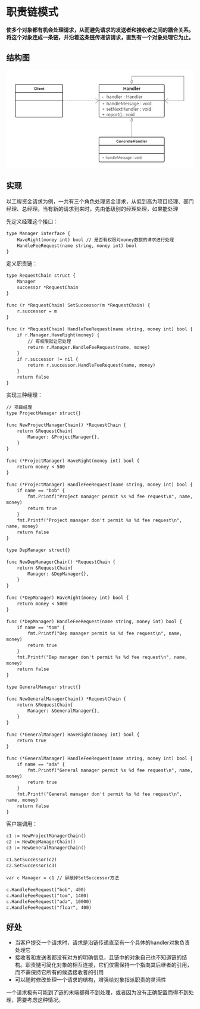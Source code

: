 # 职责链模式

**使多个对象都有机会处理请求，从而避免请求的发送者和接收者之间的耦合关系。将这个对象连成一条链，并沿着这条链传递该请求，直到有一个对象处理它为止。**



## 结构图

![1585546211161](zhi-ze-lian-mo-shi.assets/1585546211161.png)



## 实现

以工程资金请求为例，一共有三个角色处理资金请求，从低到高为项目经理、部门经理、总经理。当有新的请求到来时，先由低级别的经理处理，如果能处理

先定义经理这个接口：

```
type Manager interface {
	HaveRight(money int) bool // 是否有权限对money数额的请求进行处理
	HandleFeeRequest(name string, money int) bool
}
```

定义职责链：

```
type RequestChain struct {
	Manager
	successor *RequestChain
}

func (r *RequestChain) SetSuccessor(m *RequestChain) {
	r.successor = m
}

func (r *RequestChain) HandleFeeRequest(name string, money int) bool {
	if r.Manager.HaveRight(money) {
		// 有权限就让它处理
		return r.Manager.HandleFeeRequest(name, money)
	}
	if r.successor != nil {
		return r.successor.HandleFeeRequest(name, money)
	}
	return false
}
```

实现三种经理：

```
// 项目经理
type ProjectManager struct{}

func NewProjectManagerChain() *RequestChain {
	return &RequestChain{
		Manager: &ProjectManager{},
	}
}

func (*ProjectManager) HaveRight(money int) bool {
	return money < 500
}

func (*ProjectManager) HandleFeeRequest(name string, money int) bool {
	if name == "bob" {
		fmt.Printf("Project manager permit %s %d fee request\n", name, money)
		return true
	}
	fmt.Printf("Project manager don't permit %s %d fee request\n", name, money)
	return false
}

type DepManager struct{}

func NewDepManagerChain() *RequestChain {
	return &RequestChain{
		Manager: &DepManager{},
	}
}

func (*DepManager) HaveRight(money int) bool {
	return money < 5000
}

func (*DepManager) HandleFeeRequest(name string, money int) bool {
	if name == "tom" {
		fmt.Printf("Dep manager permit %s %d fee request\n", name, money)
		return true
	}
	fmt.Printf("Dep manager don't permit %s %d fee request\n", name, money)
	return false
}

type GeneralManager struct{}

func NewGeneralManagerChain() *RequestChain {
	return &RequestChain{
		Manager: &GeneralManager{},
	}
}

func (*GeneralManager) HaveRight(money int) bool {
	return true
}

func (*GeneralManager) HandleFeeRequest(name string, money int) bool {
	if name == "ada" {
		fmt.Printf("General manager permit %s %d fee request\n", name, money)
		return true
	}
	fmt.Printf("General manager don't permit %s %d fee request\n", name, money)
	return false
}
```

客户端调用：

```
c1 := NewProjectManagerChain()
c2 := NewDepManagerChain()
c3 := NewGeneralManagerChain()

c1.SetSuccessor(c2)
c2.SetSuccessor(c3)

var c Manager = c1 // 屏蔽掉SetSuccessor方法

c.HandleFeeRequest("bob", 400)
c.HandleFeeRequest("tom", 1400)
c.HandleFeeRequest("ada", 10000)
c.HandleFeeRequest("floar", 400)
```



## 好处

- 当客户提交一个请求时，请求是沿链传递直至有一个具体的handler对象负责处理它
- 接收者和发送者都没有对方的明确信息，且链中的对象自己也不知道链的结构。职责链可简化对象的相互连接，它们仅需保持一个指向其后继者的引用，而不需保持它所有的候选接收者的引用
- 可以随时修改处理一个请求的结构，增强给对象指派职责的灵活性

一个请求极有可能到了链的末端都得不到处理，或者因为没有正确配置而得不到处理，需要考虑这种情况。